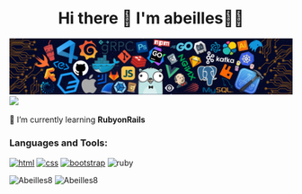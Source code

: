<h1 align="center">Hi there 👋 I'm abeilles🐝🐝</h1>  

<div align="center"><img src="https://github.com/Abeilles8/Abeilles8/blob/main/custom/icon/header_.png"></div>
<img src="https://komarev.com/ghpvc/?username=Abeilles8&color=blueviolet">

 🌱 I’m currently learning **RubyonRails**  

<h3 align="left">Languages and Tools:</h3>
<p align="left">
  <a href="https://www.w3.org/html/" target="_blank"> <img src="https://github.com/Abeilles8/Abeilles8/blob/main/custom/icon/file_type_html.png" alt="html" width="40" height="40"/></a>
  <a href="https://www.w3schools.com/css/" target="_blank"> <img src=src="https://github.com/Abeilles8/Abeilles8/blob/main/custom/icon/file_type_css.png" alt="css" width="40" height="40"/></a>
  <a href="https://getbootstrap.jp" target="_blank"> <img src="https://github.com/Abeilles8/Abeilles8/blob/main/custom/icon/file_type_bootstrap.png" alt="bootstrap" width="40" height="40"/></a>
  <img src="https://github.com/Abeilles8/Abeilles8/blob/main/custom/icon/file_type_ruby.png" alt="ruby" width="40" height="40"/>
</p>

<img height="170px" src="https://github-readme-stats.vercel.app/api/top-langs/?username=Abeilles8&layout=compact&theme=midnight-purple" alt="Abeilles8" />
<img height="170px" src="https://github-readme-stats.vercel.app/api?username=Abeilles8&show_icons=true&theme=vision-friendly-dark" alt="Abeilles8" />

